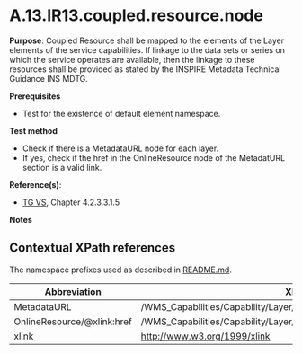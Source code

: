 # A.13.IR13.coupled.resource.node

**Purpose**: Coupled Resource shall be mapped to the elements of the Layer elements of the service capabilities. If linkage to the data sets or series on which the service operates are available, then the linkage to these resources shall be provided as stated by the INSPIRE Metadata Technical Guidance INS MDTG.

**Prerequisites**

* Test for the existence of default element namespace.

**Test method**

* Check if there is a MetadataURL node for each layer. 
* If yes, check if the href in the OnlineResource node of the MetadatURL section is a valid link.


**Reference(s)**: 
* [TG VS](README.md#ref_TG_VS), Chapter 4.2.3.3.1.5

**Notes**

## Contextual XPath references

The namespace prefixes used as described in [README.md](README.md#namespaces).

Abbreviation                                               |  XPath expression
---------------------------------------------------------- | -------------------------------------------------------------------------
MetadataURL <a name="MetadataURL"></a>   | /WMS_Capabilities/Capability/Layer/MetadataURL
OnlineResource/@xlink:href <a name="OnlineResource/@xlink:href"></a>   | /WMS_Capabilities/Capability/Layer/MetadataURL/Format/OnlineResource/@xlink:href
xlink | http://www.w3.org/1999/xlink
